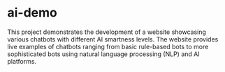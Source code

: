 # ai-demo
This project demonstrates the development of a website showcasing various chatbots with different AI smartness levels. The website provides live examples of chatbots ranging from basic rule-based bots to more sophisticated bots using natural language processing (NLP) and AI platforms.
